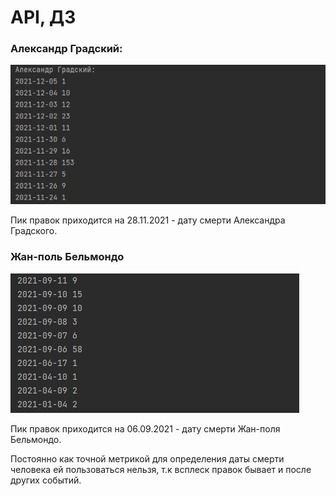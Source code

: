 # API, ДЗ
### Александр Градский:
![](md_images/gradski.png)

Пик правок приходится на 28.11.2021 - дату смерти Александра Градского.
### Жан-поль Бельмондо
![](md_images/belmondo.png)

Пик правок приходится на 06.09.2021 - дату смерти Жан-поля Бельмондо.

Постоянно как точной метрикой для определения даты смерти человека ей пользоваться нельзя, т.к всплеск правок бывает и после других событий.